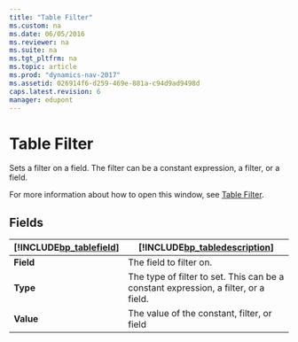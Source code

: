 ```yaml
---
title: "Table Filter"
ms.custom: na
ms.date: 06/05/2016
ms.reviewer: na
ms.suite: na
ms.tgt_pltfrm: na
ms.topic: article
ms.prod: "dynamics-nav-2017"
ms.assetid: 026914f6-d259-469e-881a-c94d9ad9498d
caps.latest.revision: 6
manager: edupont
---
```

# Table Filter
Sets a filter on a field. The filter can be a constant expression, a filter, or a field.  

 For more information about how to open this window, see [Table Filter](-$-S_2139-Table-Filter-$-.md).  

## Fields  

|[!INCLUDE[bp_tablefield](../includes/bp_tablefield_md.md)]|[!INCLUDE[bp_tabledescription](../includes/bp_tabledescription_md.md)]|  
|---------------------------------|---------------------------------------|  
|**Field**|The field to filter on.|  
|**Type**|The type of filter to set. This can be a constant expression, a filter, or a field.|  
|**Value**|The value of the constant, filter, or field|
